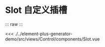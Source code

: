 <script setup>
import Slot from './../../../element-plus-generator-demo/src/views/Control/components/Slot.vue'
</script>

# Slot 自定义插槽


::: raw
<Slot/>
:::

<<< ./../element-plus-generator-demo/src/views/Control/components/Slot.vue
